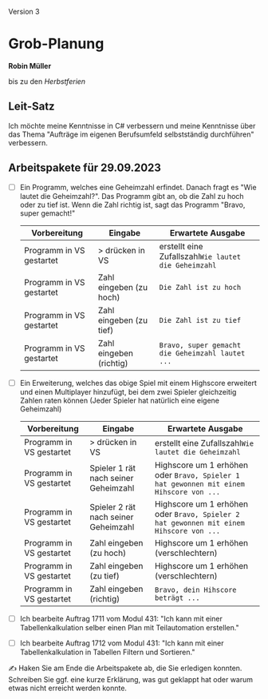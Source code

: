 Version 3

# Grob-Planung

**Robin Müller**

bis zu den *Herbstferien*

## Leit-Satz

Ich möchte meine Kenntnisse in C# verbessern und meine Kenntnisse über das Thema "Aufträge im eigenen Berufsumfeld selbstständig durchführen" verbessern.

## Arbeitspakete für 29.09.2023

- [ ] Ein Programm, welches eine Geheimzahl erfindet. Danach fragt es "Wie lautet die Geheimzahl?". Das Programm gibt an, ob die Zahl zu hoch oder zu tief ist. Wenn die Zahl richtig ist, sagt das Programm "Bravo, super gemacht!"
  
  | Vorbereitung | Eingabe | Erwartete Ausgabe |
  | --- | --- | --- |
  | Programm in VS gestartet | > drücken in VS | erstellt eine Zufallszahl`Wie lautet die Geheimzahl` |
  | Programm in VS gestartet | Zahl eingeben (zu hoch) | `Die Zahl ist zu hoch` |
  | Programm in VS gestartet | Zahl eingeben (zu tief) | `Die Zahl ist zu tief` |
  | Programm in VS gestartet | Zahl eingeben (richtig) | `Bravo, super gemacht die Geheimzahl lautet ...` |
  

- [ ] Ein Erweiterung, welches das obige Spiel mit einem Highscore erweitert und einen Multiplayer hinzufügt, bei dem zwei Spieler gleichzeitig Zahlen raten können (Jeder Spieler hat natürlich eine eigene Geheimzahl)
  
  | Vorbereitung | Eingabe | Erwartete Ausgabe |
  | --- | --- | --- |
  | Programm in VS gestartet | > drücken in VS | erstellt eine Zufallszahl`Wie lautet die Geheimzahl` |
  | Programm in VS gestartet | Spieler 1 rät nach seiner Geheimzahl | Highscore um 1 erhöhen oder `Bravo, Spieler 1 hat gewonnen mit einem Hihscore von ...` |
  | Programm in VS gestartet | Spieler 2 rät nach seiner Geheimzahl | Highscore um 1 erhöhen oder `Bravo, Spieler 2 hat gewonnen mit einem Hihscore von ...` |
  | Programm in VS gestartet | Zahl eingeben (zu hoch) | Highscore um 1 erhöhen (verschlechtern) |
  | Programm in VS gestartet | Zahl eingeben (zu tief) | Highscore um 1 erhöhen (verschlechtern) |
  | Programm in VS gestartet | Zahl eingeben (richtig) | `Bravo, dein Hihscore beträgt ...` |
  

- [ ] Ich bearbeite Auftrag 1711 vom Modul 431: "Ich kann mit einer Tabellenkalkulation selber einen Plan mit Teilautomation erstellen."
  
- [ ] Ich bearbeite Auftrag 1712 vom Modul 431: "Ich kann mit einer Tabellenkalkulation in Tabellen Filtern und Sortieren."
  

✍️ Haken Sie am Ende die Arbeitspakete ab, die Sie erledigen konnten. Schreiben Sie ggf. eine kurze Erklärung, was gut geklappt hat oder warum etwas nicht erreicht werden konnte.
